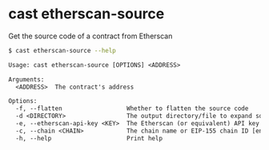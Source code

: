 # cast etherscan-source

Get the source code of a contract from Etherscan

```bash
$ cast etherscan-source --help
```

```txt
Usage: cast etherscan-source [OPTIONS] <ADDRESS>

Arguments:
  <ADDRESS>  The contract's address

Options:
  -f, --flatten                  Whether to flatten the source code
  -d <DIRECTORY>                 The output directory/file to expand source tree into
  -e, --etherscan-api-key <KEY>  The Etherscan (or equivalent) API key [env: ETHERSCAN_API_KEY=]
  -c, --chain <CHAIN>            The chain name or EIP-155 chain ID [env: CHAIN=]
  -h, --help                     Print help
```